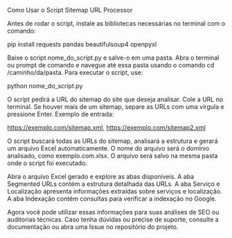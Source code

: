 Como Usar o Script Sitemap URL Processor

Antes de rodar o script, instale as bibliotecas necessárias no terminal com o comando:

pip install requests pandas beautifulsoup4 openpyxl

Baixe o script nome_do_script.py e salve-o em uma pasta. Abra o terminal ou prompt de comando e navegue até essa pasta usando o comando cd /caminho/da/pasta. Para executar o script, use:


python nome_do_script.py

O script pedirá a URL do sitemap do site que deseja analisar. Cole a URL no terminal. Se houver mais de um sitemap, separe as URLs com uma vírgula e pressione Enter. Exemplo de entrada:

https://exemplo.com/sitemap.xml, https://exemplo.com/sitemap2.xml

O script buscará todas as URLs do sitemap, analisará a estrutura e gerará um arquivo Excel automaticamente. O nome do arquivo será o domínio analisado, como exemplo.com.xlsx. O arquivo será salvo na mesma pasta onde o script foi executado.

Abra o arquivo Excel gerado e explore as abas disponíveis. A aba Segmented URLs contém a estrutura detalhada das URLs. A aba Serviço e Localização apresenta informações extraídas sobre serviços e localização. A aba Indexação contém consultas para verificar a indexação no Google.

Agora você pode utilizar essas informações para suas análises de SEO ou auditorias técnicas. Caso tenha dúvidas ou precise de suporte, consulte a documentação ou abra uma Issue no repositório do projeto.
